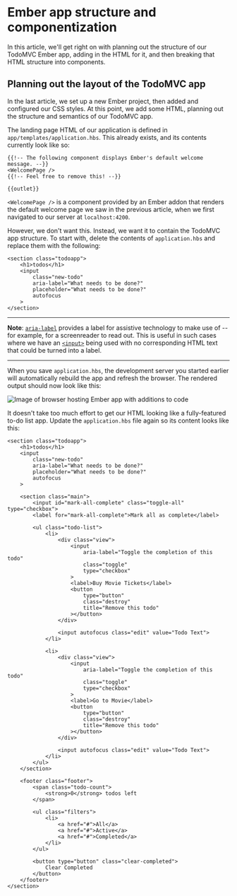 # Ember app structure and componentization

In this article, we'll get right on with planning out the structure of our TodoMVC Ember app, adding in the HTML for it, and then breaking that HTML structure into components.

## Planning out the layout of the TodoMVC app

In the last article, we set up a new Ember project, then added and configured our CSS styles. At this point, we add some HTML, planning out the structure and semantics of our TodoMVC app.

The landing page HTML of our application is defined in `app/templates/application.hbs`. This already exists, and its contents currently look like so:
```
{{!-- The following component displays Ember's default welcome message. --}}
<WelcomePage />
{{!-- Feel free to remove this! --}}

{{outlet}}
```
`<WelcomePage />` is a component provided by an Ember addon that renders the default welcome page we saw in the previous article, when we first navigated to our server at `localhost:4200`.

However, we don't want this. Instead, we want it to contain the TodoMVC app structure. To start with, delete the contents of `application.hbs` and replace them with the following:
```
<section class="todoapp">
    <h1>todos</h1>
    <input 
        class="new-todo"
        aria-label="What needs to be done?"
        placeholder="What needs to be done?"
        autofocus
    >
</section>
```

<hr>

**Note**: [`aria-label`](https://developer.mozilla.org/en-US/docs/Web/Accessibility/ARIA/ARIA_Techniques/Using_the_aria-label_attribute) provides a label for assistive technology to make use of -- for example, for a screenreader to read out. This is useful in such cases where we have an [`<input>`](https://developer.mozilla.org/en-US/docs/Web/HTML/Element/input) being used with no corresponding HTML text that could be turned into a label.

<hr>

When you save `application.hbs`, the development server you started earlier will automatically rebuild the app and refresh the browser. The rendered output should now look like this:

![Image of browser hosting Ember app with additions to code](https://developer.mozilla.org/en-US/docs/Learn/Tools_and_testing/Client-side_JavaScript_frameworks/Ember_structure_componentization/todos-initial-render.png)

It doesn't take too much effort to get our HTML looking like a fully-featured to-do list app. Update the `application.hbs` file again so its content looks like this:
```
<section class="todoapp">
    <h1>todos</h1>
    <input
        class="new-todo"
        aria-label="What needs to be done?"
        placeholder="What needs to be done?"
        autofocus
    >

    <section class="main">
        <input id="mark-all-complete" class="toggle-all" type="checkbox">
        <label for="mark-all-complete">Mark all as complete</label>

        <ul class="todo-list">
            <li>
                <div class="view">
                    <input
                        aria-label="Toggle the completion of this todo"
                        class="toggle"
                        type="checkbox"
                    >
                    <label>Buy Movie Tickets</label>
                    <button
                        type="button"
                        class="destroy"
                        title="Remove this todo"
                    ></button>
                </div>

                <input autofocus class="edit" value="Todo Text">
            </li>

            <li>
                <div class="view">
                    <input
                        aria-label="Toggle the completion of this todo"
                        class="toggle"
                        type="checkbox"
                    >
                    <label>Go to Movie</label>
                    <button
                        type="button"
                        class="destroy"
                        title="Remove this todo"
                    ></button>
                </div>

                <input autofocus class="edit" value="Todo Text">
            </li>
        </ul>
    </section>

    <footer class="footer">
        <span class="todo-count">
            <strong>0</strong> todos left
        </span>

        <ul class="filters">
            <li>
                <a href="#">All</a>
                <a href="#">Active</a>
                <a href="#">Completed</a>
            </li>
        </ul>

        <button type="button" class="clear-completed">
            Clear Completed
        </button>
    </footer>
</section>
```